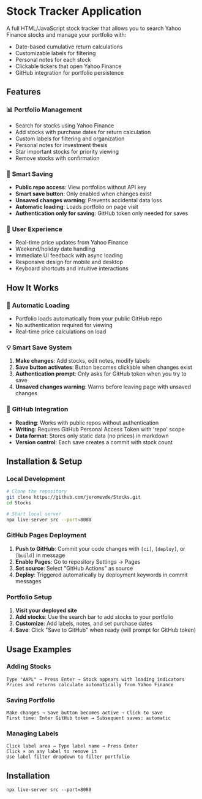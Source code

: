 # Stock Tracker Application

A full HTML/JavaScript stock tracker that allows you to search Yahoo Finance stocks and manage your portfolio with:
- Date-based cumulative return calculations
- Customizable labels for filtering
- Personal notes for each stock
- Clickable tickers that open Yahoo Finance
- GitHub integration for portfolio persistence

## Features

### 📊 **Portfolio Management**
- Search for stocks using Yahoo Finance
- Add stocks with purchase dates for return calculation
- Custom labels for filtering and organization
- Personal notes for investment thesis
- Star important stocks for priority viewing
- Remove stocks with confirmation

### 💾 **Smart Saving**
- **Public repo access**: View portfolios without API key
- **Smart save button**: Only enabled when changes exist
- **Unsaved changes warning**: Prevents accidental data loss
- **Automatic loading**: Loads portfolio on page visit
- **Authentication only for saving**: GitHub token only needed for saves

### 🎯 **User Experience**
- Real-time price updates from Yahoo Finance
- Weekend/holiday date handling
- Immediate UI feedback with async loading
- Responsive design for mobile and desktop
- Keyboard shortcuts and intuitive interactions

## How It Works

### 🔄 **Automatic Loading**
- Portfolio loads automatically from your public GitHub repo
- No authentication required for viewing
- Real-time price calculations on load

### 💡 **Smart Save System**
1. **Make changes**: Add stocks, edit notes, modify labels
2. **Save button activates**: Button becomes clickable when changes exist
3. **Authentication prompt**: Only asks for GitHub token when you try to save
4. **Unsaved changes warning**: Warns before leaving page with unsaved changes

### 🔐 **GitHub Integration**
- **Reading**: Works with public repos without authentication
- **Writing**: Requires GitHub Personal Access Token with 'repo' scope
- **Data format**: Stores only static data (no prices) in markdown
- **Version control**: Each save creates a commit with stock count

## Installation & Setup

### Local Development
```bash
# Clone the repository
git clone https://github.com/jeromevde/Stocks.git
cd Stocks

# Start local server
npx live-server src --port=8080
```

### GitHub Pages Deployment
1. **Push to GitHub**: Commit your code changes with `[ci]`, `[deploy]`, or `[build]` in message
2. **Enable Pages**: Go to repository Settings → Pages
3. **Set source**: Select "GitHub Actions" as source
4. **Deploy**: Triggered automatically by deployment keywords in commit messages

### Portfolio Setup
1. **Visit your deployed site**
2. **Add stocks**: Use the search bar to add stocks to your portfolio
3. **Customize**: Add labels, notes, and set purchase dates
4. **Save**: Click "Save to GitHub" when ready (will prompt for GitHub token)

## Usage Examples

### Adding Stocks
```
Type "AAPL" → Press Enter → Stock appears with loading indicators
Prices and returns calculate automatically from Yahoo Finance
```

### Saving Portfolio
```
Make changes → Save button becomes active → Click to save
First time: Enter GitHub token → Subsequent saves: automatic
```

### Managing Labels
```
Click label area → Type label name → Press Enter
Click × on any label to remove it
Use label filter dropdown to filter portfolio
```


## Installation
```
npx live-server src --port=8080 
```